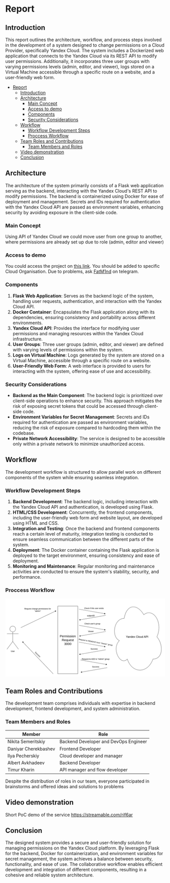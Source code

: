 # Report

## Introduction
This report outlines the architecture, workflow, and process steps involved in the development of a system designed to change permissions on a Cloud Provider, specifically Yandex Cloud. The system includes a Dockerized web application that connects to the Yandex Cloud via its REST API to modify user permissions. Additionally, it incorporates three user groups with varying permissions levels (admin, editor, and viewer), logs stored on a Virtual Machine accessible through a specific route on a website, and a user-friendly web form. 

- [Report](#report)
  - [Introduction](#introduction)
  - [Architecture](#architecture)
    - [Main Concept](#main-concept)
    - [Access to demo](#access-to-demo)
    - [Components](#components)
    - [Security Considerations](#security-considerations)
  - [Workflow](#workflow)
    - [Workflow Development Steps](#workflow-development-steps)
    - [Proccess Workflow](#proccess-workflow)
  - [Team Roles and Contributions](#team-roles-and-contributions)
    - [Team Members and Roles](#team-members-and-roles)
  - [Video demonstration](#video-demonstration)
  - [Conclusion](#conclusion)


## Architecture

The architecture of the system primarily consists of a Flask web application serving as the backend, interacting with the Yandex Cloud's REST API to modify permissions. The backend is containerized using Docker for ease of deployment and management. Secrets and IDs required for authentication with the Yandex Cloud API are passed as environment variables, enhancing security by avoiding exposure in the client-side code.

### Main Concept

Using API of Yandex Cloud we could move user from one group to another, where permissions are already set up due to role (admin, editor and viewer)

### Access to demo

You could access the project on [this link](http://158.160.149.1). You should be added to specific Cloud Organisation. Due to problems, ask [FatM1nd](https://t.me/fatm1nd) on telegram.

### Components
1. **Flask Web Application**: Serves as the backend logic of the system, handling user requests, authentication, and interaction with the Yandex Cloud API.
2. **Docker Container**: Encapsulates the Flask application along with its dependencies, ensuring consistency and portability across different environments.
3. **Yandex Cloud API**: Provides the interface for modifying user permissions and managing resources within the Yandex Cloud infrastructure.
4. **User Groups**: Three user groups (admin, editor, and viewer) are defined with varying levels of permissions within the system.
5. **Logs on Virtual Machine**: Logs generated by the system are stored on a Virtual Machine, accessible through a specific route on a website.
6. **User-Friendly Web Form**: A web interface is provided to users for interacting with the system, offering ease of use and accessibility.

### Security Considerations
- **Backend as the Main Component**: The backend logic is prioritized over client-side operations to enhance security. This approach mitigates the risk of exposing secret tokens that could be accessed through client-side code.
- **Environment Variables for Secret Management**: Secrets and IDs required for authentication are passed as environment variables, reducing the risk of exposure compared to hardcoding them within the codebase.
- **Private Network Accessibility**: The service is designed to be accessible only within a private network to minimize unauthorized access.

## Workflow
The development workflow is structured to allow parallel work on different components of the system while ensuring seamless integration.

### Workflow Development Steps
1. **Backend Development**: The backend logic, including interaction with the Yandex Cloud API and authentication, is developed using Flask.
2. **HTML/CSS Development**: Concurrently, the frontend components, including the user-friendly web form and website layout, are developed using HTML and CSS.
3. **Integration and Testing**: Once the backend and frontend components reach a certain level of maturity, integration testing is conducted to ensure seamless communication between the different parts of the system.
4. **Deployment**: The Docker container containing the Flask application is deployed to the target environment, ensuring consistency and ease of deployment.
5. **Monitoring and Maintenance**: Regular monitoring and maintenance activities are conducted to ensure the system's stability, security, and performance.

### Proccess Workflow

![workflow](./tv_diagram.png)

## Team Roles and Contributions
The development team comprises individuals with expertise in backend development, frontend development, and system administration.

### Team Members and Roles


| Member | Role | 
--|-----------
| Nikita Semeritskiy | Backend Developer and DevOps Engineer |
| Daniyar Cherekbashev | Frontend Developer |
| Ilya Pecherskiy | Cloud developer and manager |
| Albert Avkhadeev | Backend Developer|
| Timur Kharin | API manager and flow developer |

Despite the distribution of roles in our team, everyone participated in brainstorms and offered ideas and solutions to problems

## Video demonstration
Short PoC demo of the service
https://streamable.com/rif6ar

## Conclusion
The designed system provides a secure and user-friendly solution for managing permissions on the Yandex Cloud platform. By leveraging Flask for the backend, Docker for containerization, and environment variables for secret management, the system achieves a balance between security, functionality, and ease of use. The collaborative workflow enables efficient development and integration of different components, resulting in a cohesive and reliable system architecture.
